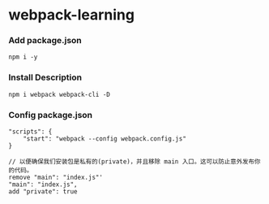 # webpack-learning

### Add package.json
```
npm i -y
```

### Install Description
```
npm i webpack webpack-cli -D
```

### Config package.json
```
"scripts": {
    "start": "webpack --config webpack.config.js"
}

// 以便确保我们安装包是私有的(private)，并且移除 main 入口。这可以防止意外发布你的代码。
remove "main": "index.js"'
"main": "index.js",
add "private": true
```

